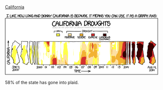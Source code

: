 [California](https://xkcd.com/1410)

![California](./random_comic.png)

58% of the state has gone into plaid.

